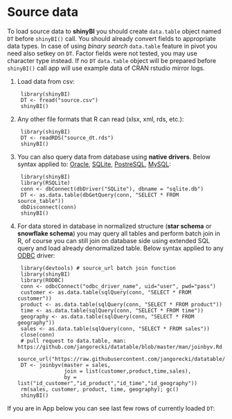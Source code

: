 Source data
========================================================

To load source data to **shinyBI** you should create `data.table` object named `DT` before `shinyBI()` call. You should already convert fields to appropriate data types. In case of using *binary search* `data.table` feature in pivot you need also setkey on `DT`. Factor fields were not tested, you may use character type instead.  If no `DT` `data.table` object will be prepared before `shinyBI()` call app will use example data of CRAN rstudio mirror logs.

1. Load data from csv:

        library(shinyBI)
        DT <- fread("source.csv")
        shinyBI()

2. Any other file formats that R can read (xlsx, xml, rds, etc.):

        library(shinyBI)
        DT <- readRDS("source_dt.rds")
        shinyBI()

3. You can also query data from database using **native drivers**. Below syntax applied to: [Oracle](http://cran.r-project.org/web/packages/ROracle/index.html), [SQLite](http://cran.r-project.org/web/packages/RSQLite/index.html), [PostreSQL](http://cran.r-project.org/web/packages/RPostgreSQL/index.html), [MySQL](http://cran.r-project.org/web/packages/RMySQL/index.html):

        library(shinyBI)
        library(RSQLite)
        conn <- dbConnect(dbDriver("SQLite"), dbname = "sqlite.db")
        DT <- as.data.table(dbGetQuery(conn, "SELECT * FROM source_table"))
        dbDisconnect(conn)
        shinyBI()

4. For data stored in database in normalized structure (**star schema** or **snowflake schema**) you may query all tables and perform batch join in R, of course you can still join on database side using extended SQL query and load already denormalized table. Below syntax applied to any [ODBC](http://cran.r-project.org/web/packages/RODBC/index.html) driver:

        library(devtools) # source_url batch join function
        library(shinyBI)
        library(RODBC)
        conn <- odbcConnect("odbc_driver_name", uid="user", pwd="pass")
        customer <- as.data.table(sqlQuery(conn, "SELECT * FROM customer"))
        product <- as.data.table(sqlQuery(conn, "SELECT * FROM product"))
        time <- as.data.table(sqlQuery(conn, "SELECT * FROM time"))
        geography <- as.data.table(sqlQuery(conn, "SELECT * FROM geography"))
        sales <- as.data.table(sqlQuery(conn, "SELECT * FROM sales"))
        close(conn)
        # pull request to data.table, man: https://github.com/jangorecki/datatable/blob/master/man/joinbyv.Rd
        source_url("https://raw.githubusercontent.com/jangorecki/datatable/master/R/joinbyv.R")
        DT <- joinbyv(master = sales, 
                      join = list(customer,product,time,sales), 
                      by = list("id_customer","id_product","id_time","id_geography"))
        rm(sales, customer, product, time, geography); gc()
        shinyBI()

If you are in App below you can see last few rows of currently loaded `DT`:
